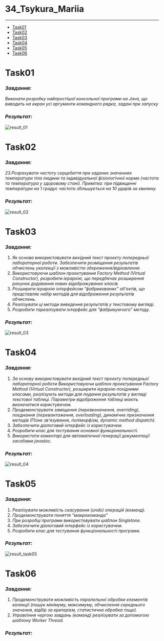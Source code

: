 # 34_Tsykura_Mariia
---
- [Task01](README.md/#Task01)
- [Task02](README.md/#Task02)
- [Task03](README.md/#Task03)
- [Task04](README.md/#Task04)
- [Task05](README.md/#Task05)
- [Task06](README.md/#Task06)

# Task01
### *Завдання:*
*Виконати розробку найпростішої консольної програми на Java,
що виводить на екран усі аргументи командного рядка, задані при запуску*
### *Результат:*
![result_01](https://github.com/mariiatsykura/34_Tsykura_Mariia/blob/main/Task01/result_task01.png)
# Task02
### *Завдання:*
*23.Розрахувати частоту серцебиття при заданих значеннях температури тіла
людини та індивідуальної фізіологічної норми (частота та температура у
здоровому стані). Примітка: при підвищенні температури на 1 градус
частота збільшується на 10 ударів за хвилину.*
### *Результат:*
![result_02](https://github.com/mariiatsykura/34_Tsykura_Mariia/blob/main/Task02/result_02.png)
# Task03
### *Завдання:*
1. *Як основа використовувати вихідний текст проекту попередньої лабораторної роботи. Забезпечити розміщення результатів обчислень уколекції з можливістю збереження/відновлення.*
2. *Використовуючи шаблон проектування Factory Method (Virtual Constructor), розробити ієрархію, що передбачає розширення рахунок додавання нових відображуваних класів.*
3. *Розширити ієрархію інтерфейсом "фабрикованих" об'єктів, що представляє набір методів для відображення результатів обчислень.*
4. *Реалізувати ці методи виведення результатів у текстовому вигляді.*
5. *Розробити тареалізувати інтерфейс для "фабрикуючого" методу.*
### *Результат:*
![result_03](https://github.com/mariiatsykura/34_Tsykura_Mariia/blob/main/Task03/resultt_task03.jpg)
# Task04
### *Завдання:*
1. *За основу використовувати вихідний текст проекту попередньої лабораторної роботи Використовуючи шаблон проектування Factory Method
(Virtual Constructor), розширити ієрархію похідними класами, реалізують методи для подання результатів у вигляді текстової
таблиці. Параметри відображення таблиці мають визначатися користувачем.*
2. *Продемонструвати заміщення (перевизначення, overriding), поєднання (перевантаження, overloading), динамічне призначення методів
(Пізнє зв'язування, поліморфізм, dynamic method dispatch).*
3. *Забезпечити діалоговий інтерфейс із користувачем.*
4. *Розробити клас для тестування основної функціональності.*
5. *Використати коментарі для автоматичної генерації документації засобами javadoc.*
### *Результат:*
![result_04](https://github.com/mariiatsykura/34_Tsykura_Mariia/blob/main/Task04/result_task04.png)
# Task05
### *Завдання:*
1. *Реалізувати можливість скасування (undo) операцій (команд).*
2. *Продемонструвати поняття "макрокоманда"*
3. *При розробці програми використовувати шаблон Singletone.*
4. *Забезпечити діалоговий інтерфейс із користувачем.*
5. *Розробити клас для тестування функціональності програми.*
### *Результат:*
![result_task05](https://github.com/mariiatsykura/34_Tsykura_Mariia/blob/main/Task05/result_05.png)
# Task06
### *Завдання:*
1. *Продемонструвати можливість паралельної обробки елементів колекції (пошук мінімуму, максимуму, обчислення середнього значення, відбір за критерієм, статистична обробка тощо).*
2. *Управління чергою завдань (команд) реалізувати за допомогою шаблону Worker Thread.*
### *Результат:*
